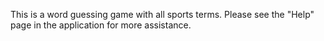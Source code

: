 This is a word guessing game with all sports terms.  Please see the "Help" page in the application for more assistance.